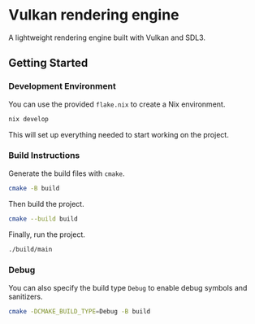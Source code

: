 # Vulkan rendering engine

A lightweight rendering engine built with Vulkan and SDL3.

## Getting Started

### Development Environment

You can use the provided `flake.nix` to create a Nix environment.
```bash
nix develop
```
This will set up everything needed to start working on the project.

### Build Instructions

Generate the build files with `cmake`.
```bash
cmake -B build
```

Then build the project.
```bash
cmake --build build
```

Finally, run the project.
```bash
./build/main
```

### Debug

You can also specify the build type `Debug` to enable debug symbols and sanitizers.
```bash
cmake -DCMAKE_BUILD_TYPE=Debug -B build
```
